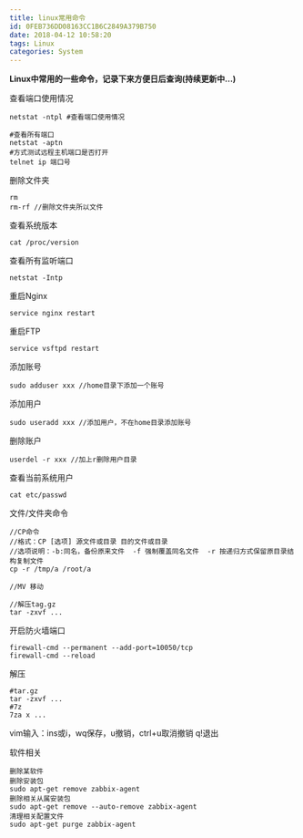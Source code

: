 ```yaml
---
title: linux常用命令
id: 0FEB736DD08163CC1B6C2849A379B750
date: 2018-04-12 10:58:20
tags: Linux
categories: System
---
```


**Linux中常用的一些命令，记录下来方便日后查询(持续更新中...)**

<!-- more -->

查看端口使用情况
```
netstat -ntpl #查看端口使用情况

#查看所有端口
netstat -aptn
#方式测试远程主机端口是否打开
telnet ip 端口号 
```

删除文件夹
```
rm
rm-rf //删除文件夹所以文件  
```
查看系统版本
```
cat /proc/version
```
查看所有监听端口
```
netstat -Intp
```
重启Nginx
```
service nginx restart
```
重启FTP
```
service vsftpd restart
```
添加账号
```
sudo adduser xxx //home目录下添加一个账号
```
添加用户
```
sudo useradd xxx //添加用户，不在home目录添加账号
```
删除账户
```
userdel -r xxx //加上r删除用户目录
```
查看当前系统用户
```
cat etc/passwd
```
文件/文件夹命令
```
//CP命令
//格式：CP [选项] 源文件或目录 目的文件或目录
//选项说明：-b:同名，备份原来文件  -f 强制覆盖同名文件  -r 按递归方式保留原目录结构复制文件
cp -r /tmp/a /root/a

//MV 移动

//解压tag.gz
tar -zxvf ...

```

开启防火墙端口

```
firewall-cmd --permanent --add-port=10050/tcp 
firewall-cmd --reload
```

解压

```
#tar.gz
tar -zxvf ...
#7z
7za x ...
```

vim输入：ins或i，wq保存，u撤销，ctrl+u取消撤销 q!退出

软件相关

```
删除某软件
删除安装包
sudo apt-get remove zabbix-agent
删除相关从属安装包
sudo apt-get remove --auto-remove zabbix-agent
清理相关配置文件
sudo apt-get purge zabbix-agent
```

